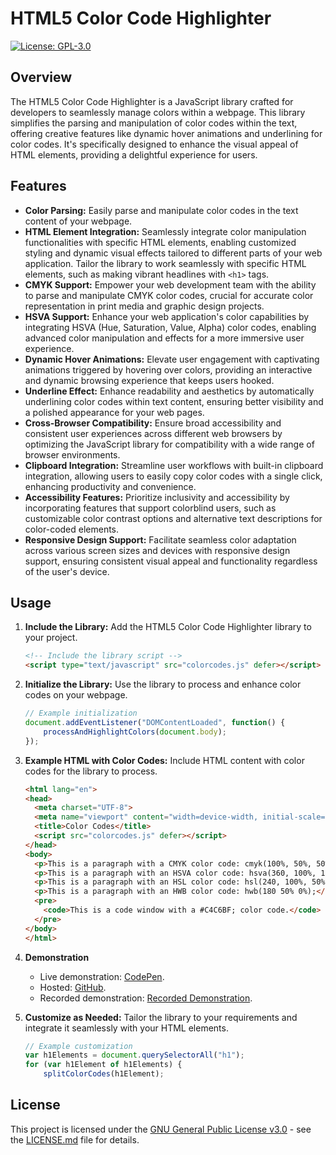 # HTML5 Color Code Highlighter

[![License: GPL-3.0](https://img.shields.io/badge/License-GPL3.0-blue.svg)](https://opensource.org/licenses/GPL-3.0)

## Overview

The HTML5 Color Code Highlighter is a JavaScript library crafted for developers to seamlessly manage colors within a webpage. This library simplifies the parsing and manipulation of color codes within the text, offering creative features like dynamic hover animations and underlining for color codes. It's specifically designed to enhance the visual appeal of HTML elements, providing a delightful experience for users.

## Features

- **Color Parsing:** Easily parse and manipulate color codes in the text content of your webpage.
- **HTML Element Integration:** Seamlessly integrate color manipulation functionalities with specific HTML elements, enabling customized styling and dynamic visual effects tailored to different parts of your web application. Tailor the library to work seamlessly with specific HTML elements, such as making vibrant headlines with `<h1>` tags.
- **CMYK Support:** Empower your web development team with the ability to parse and manipulate CMYK color codes, crucial for accurate color representation in print media and graphic design projects.  
- **HSVA Support:** Enhance your web application's color capabilities by integrating HSVA (Hue, Saturation, Value, Alpha) color codes, enabling advanced color manipulation and effects for a more immersive user experience.
- **Dynamic Hover Animations:** Elevate user engagement with captivating animations triggered by hovering over colors, providing an interactive and dynamic browsing experience that keeps users hooked.
- **Underline Effect:** Enhance readability and aesthetics by automatically underlining color codes within text content, ensuring better visibility and a polished appearance for your web pages.
- **Cross-Browser Compatibility:** Ensure broad accessibility and consistent user experiences across different web browsers by optimizing the JavaScript library for compatibility with a wide range of browser environments.
- **Clipboard Integration:** Streamline user workflows with built-in clipboard integration, allowing users to easily copy color codes with a single click, enhancing productivity and convenience.
- **Accessibility Features:** Prioritize inclusivity and accessibility by incorporating features that support colorblind users, such as customizable color contrast options and alternative text descriptions for color-coded elements.
- **Responsive Design Support:** Facilitate seamless color adaptation across various screen sizes and devices with responsive design support, ensuring consistent visual appeal and functionality regardless of the user's device.

## Usage

1. **Include the Library:**
   Add the HTML5 Color Code Highlighter library to your project.

   ```html
   <!-- Include the library script -->
   <script type="text/javascript" src="colorcodes.js" defer></script>
   ```

2. **Initialize the Library:**
   Use the library to process and enhance color codes on your webpage.

   ```javascript
   // Example initialization
   document.addEventListener("DOMContentLoaded", function() {
       processAndHighlightColors(document.body);
   });
   ```

3. **Example HTML with Color Codes:**
   Include HTML content with color codes for the library to process.

   ```html
   <html lang="en">
   <head>
     <meta charset="UTF-8">
     <meta name="viewport" content="width=device-width, initial-scale=1.0">
     <title>Color Codes</title>
     <script src="colorcodes.js" defer></script>
   </head>
   <body>
     <p>This is a paragraph with a CMYK color code: cmyk(100%, 50%, 50%, 50%);</p>
     <p>This is a paragraph with an HSVA color code: hsva(360, 100%, 100%, 70%);.</p>
     <p>This is a paragraph with an HSL color code: hsl(240, 100%, 50%);</p>
     <p>This is a paragraph with an HWB color code: hwb(180 50% 0%);</p>
     <pre>
       <code>This is a code window with a #C4C6BF; color code.</code>
     </pre>
   </body>
   </html>
   ```

4. **Demonstration**
   - Live demonstration: [CodePen](https://codepen.io/thefacebiters/pen/yLxNmoL).
   - Hosted: [GitHub](https://raw.githack.com/00face/HTML5-Color-Code-Highlighter/main/colorcode.html).
   - Recorded demonstration: [Recorded Demonstration](https://s5.gifyu.com/images/Siw3j.gif).

5. **Customize as Needed:**
   Tailor the library to your requirements and integrate it seamlessly with your HTML elements.

   ```javascript
   // Example customization
   var h1Elements = document.querySelectorAll("h1");
   for (var h1Element of h1Elements) {
       splitColorCodes(h1Element);
   ```
   
## License

This project is licensed under the [GNU General Public License v3.0](https://opensource.org/licenses/GPL-3.0) - see the [LICENSE.md](LICENSE.md) file for details.

